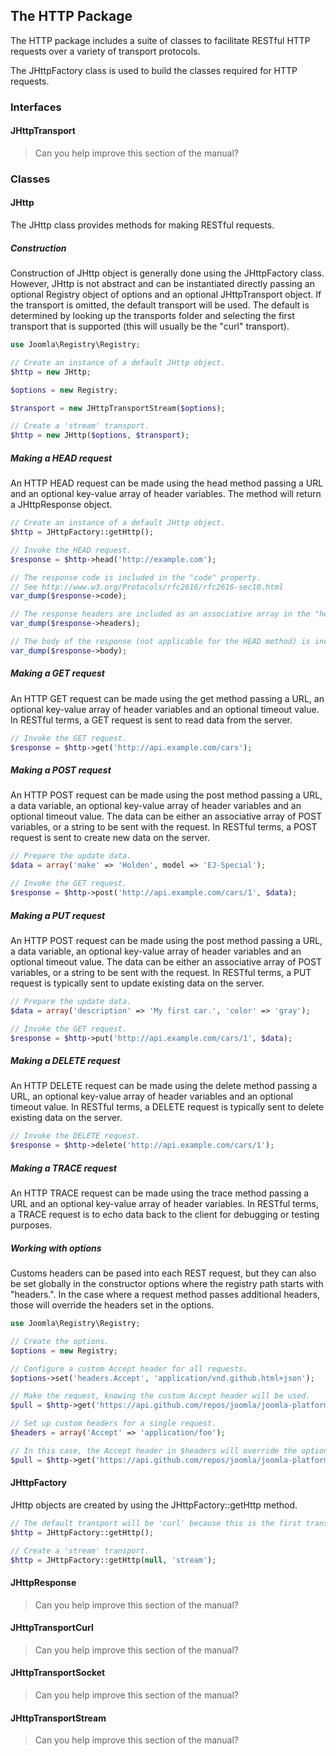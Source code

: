 ## The HTTP Package

The HTTP package includes a suite of classes to facilitate RESTful HTTP
requests over a variety of transport protocols.

The JHttpFactory class is used to build the classes required for HTTP
requests.

### Interfaces

#### JHttpTransport

> Can you help improve this section of the manual?

### Classes

#### JHttp

The JHttp class provides methods for making RESTful requests.

##### Construction

Construction of JHttp object is generally done using the JHttpFactory
class. However, JHttp is not abstract and can be instantiated directly
passing an optional Registry object of options and an optional
JHttpTransport object. If the transport is omitted, the default
transport will be used. The default is determined by looking up the
transports folder and selecting the first transport that is supported
(this will usually be the "curl" transport).

```php
use Joomla\Registry\Registry;

// Create an instance of a default JHttp object.
$http = new JHttp;

$options = new Registry;

$transport = new JHttpTransportStream($options);

// Create a 'stream' transport.
$http = new JHttp($options, $transport);
```

##### Making a HEAD request

An HTTP HEAD request can be made using the head method passing a URL and
an optional key-value array of header variables. The method will return
a JHttpResponse object.

```php
// Create an instance of a default JHttp object.
$http = JHttpFactory::getHttp();

// Invoke the HEAD request.
$response = $http->head('http://example.com');

// The response code is included in the "code" property.
// See http://www.w3.org/Protocols/rfc2616/rfc2616-sec10.html
var_dump($response->code);

// The response headers are included as an associative array in the "headers" property.
var_dump($response->headers);

// The body of the response (not applicable for the HEAD method) is included in the "body" property.
var_dump($response->body);
```

##### Making a GET request

An HTTP GET request can be made using the get method passing a URL, an
optional key-value array of header variables and an optional timeout
value. In RESTful terms, a GET request is sent to read data from the
server.

```php
// Invoke the GET request.
$response = $http->get('http://api.example.com/cars');
```

##### Making a POST request

An HTTP POST request can be made using the post method passing a URL, a
data variable, an optional key-value array of header variables and an
optional timeout value. The data can be either an associative array of
POST variables, or a string to be sent with the request. In RESTful
terms, a POST request is sent to create new data on the server.

```php
// Prepare the update data.
$data = array('make' => 'Holden', model => 'EJ-Special');

// Invoke the GET request.
$response = $http->post('http://api.example.com/cars/1', $data);
```

##### Making a PUT request

An HTTP POST request can be made using the post method passing a URL, a
data variable, an optional key-value array of header variables and an
optional timeout value. The data can be either an associative array of
POST variables, or a string to be sent with the request. In RESTful
terms, a PUT request is typically sent to update existing data on the
server.

```php
// Prepare the update data.
$data = array('description' => 'My first car.', 'color' => 'gray');

// Invoke the GET request.
$response = $http->put('http://api.example.com/cars/1', $data);
```

##### Making a DELETE request

An HTTP DELETE request can be made using the delete method passing a
URL, an optional key-value array of header variables and an optional
timeout value. In RESTful terms, a DELETE request is typically sent to
delete existing data on the server.

```php
// Invoke the DELETE request.
$response = $http->delete('http://api.example.com/cars/1');
```

##### Making a TRACE request

An HTTP TRACE request can be made using the trace method passing a URL
and an optional key-value array of header variables. In RESTful terms, a
TRACE request is to echo data back to the client for debugging or
testing purposes.

##### Working with options

Customs headers can be pased into each REST request, but they can also
be set globally in the constructor options where the registry path
starts with "headers.". In the case where a request method passes
additional headers, those will override the headers set in the options.

```php
use Joomla\Registry\Registry;

// Create the options.
$options = new Registry;

// Configure a custom Accept header for all requests.
$options->set('headers.Accept', 'application/vnd.github.html+json');

// Make the request, knowing the custom Accept header will be used.
$pull = $http->get('https://api.github.com/repos/joomla/joomla-platform/pulls/1');

// Set up custom headers for a single request.
$headers = array('Accept' => 'application/foo');

// In this case, the Accept header in $headers will override the options header.
$pull = $http->get('https://api.github.com/repos/joomla/joomla-platform/pulls/1', $headers);
```

#### JHttpFactory

JHttp objects are created by using the JHttpFactory::getHttp method.

```php
// The default transport will be 'curl' because this is the first transport.
$http = JHttpFactory::getHttp();

// Create a 'stream' transport.
$http = JHttpFactory::getHttp(null, 'stream');
```

#### JHttpResponse

> Can you help improve this section of the manual?

#### JHttpTransportCurl

> Can you help improve this section of the manual?

#### JHttpTransportSocket

> Can you help improve this section of the manual?

#### JHttpTransportStream

> Can you help improve this section of the manual?

